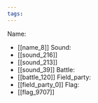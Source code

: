 ```yaml
---
tags:
---
```

Name:
- [[name_8]]
Sound:
- [[sound_216]]
- [[sound_213]]
- [[sound_39]]
Battle:
- [[battle_120]]
Field_party:
- [[field_party_0]]
Flag:
- [[flag_9707]]

